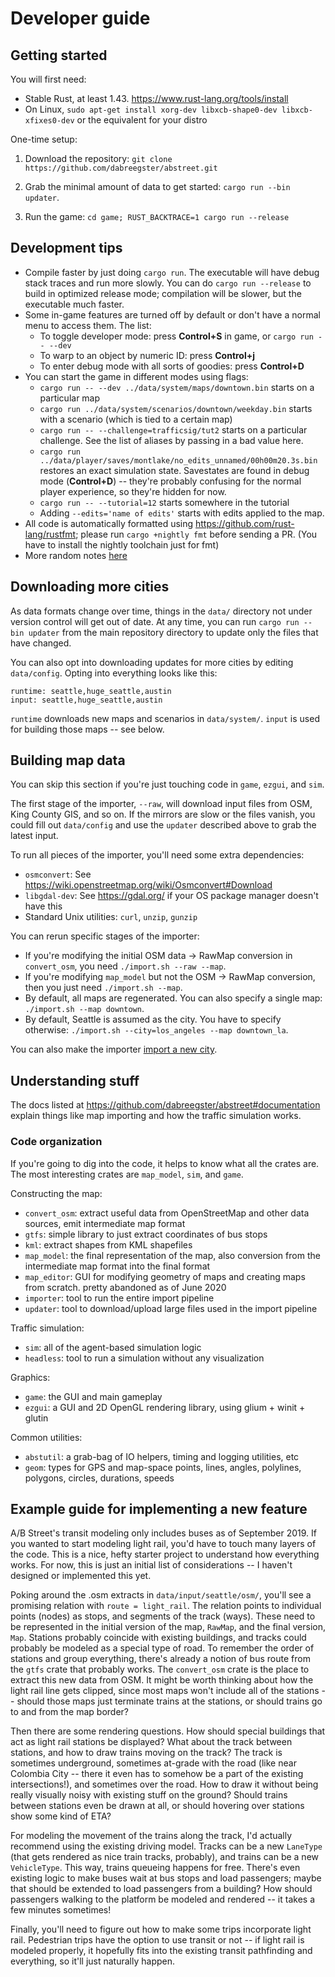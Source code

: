 # Developer guide

## Getting started

You will first need:

- Stable Rust, at least 1.43. https://www.rust-lang.org/tools/install
- On Linux, `sudo apt-get install xorg-dev libxcb-shape0-dev libxcb-xfixes0-dev`
  or the equivalent for your distro

One-time setup:

1.  Download the repository:
    `git clone https://github.com/dabreegster/abstreet.git`

2.  Grab the minimal amount of data to get started: `cargo run --bin updater`.

3.  Run the game: `cd game; RUST_BACKTRACE=1 cargo run --release`

## Development tips

- Compile faster by just doing `cargo run`. The executable will have debug stack
  traces and run more slowly. You can do `cargo run --release` to build in
  optimized release mode; compilation will be slower, but the executable much
  faster.
- Some in-game features are turned off by default or don't have a normal menu to
  access them. The list:
  - To toggle developer mode: press **Control+S** in game, or
    `cargo run -- --dev`
  - To warp to an object by numeric ID: press **Control+j**
  - To enter debug mode with all sorts of goodies: press **Control+D**
- You can start the game in different modes using flags:
  - `cargo run -- --dev ../data/system/maps/downtown.bin` starts on a particular
    map
  - `cargo run ../data/system/scenarios/downtown/weekday.bin` starts with a
    scenario (which is tied to a certain map)
  - `cargo run -- --challenge=trafficsig/tut2` starts on a particular challenge.
    See the list of aliases by passing in a bad value here.
  - `cargo run ../data/player/saves/montlake/no_edits_unnamed/00h00m20.3s.bin`
    restores an exact simulation state. Savestates are found in debug mode
    (**Control+D**) -- they're probably confusing for the normal player
    experience, so they're hidden for now.
  - `cargo run -- --tutorial=12` starts somewhere in the tutorial
  - Adding `--edits='name of edits'` starts with edits applied to the map.
- All code is automatically formatted using
  https://github.com/rust-lang/rustfmt; please run `cargo +nightly fmt` before
  sending a PR. (You have to install the nightly toolchain just for fmt)
- More random notes [here](/docs/misc_dev_tricks.md)

## Downloading more cities

As data formats change over time, things in the `data/` directory not under
version control will get out of date. At any time, you can run
`cargo run --bin updater` from the main repository directory to update only the
files that have changed.

You can also opt into downloading updates for more cities by editing
`data/config`. Opting into everything looks like this:

```
runtime: seattle,huge_seattle,austin
input: seattle,huge_seattle,austin
```

`runtime` downloads new maps and scenarios in `data/system/`. `input` is used
for building those maps -- see below.

## Building map data

You can skip this section if you're just touching code in `game`, `ezgui`, and
`sim`.

The first stage of the importer, `--raw`, will download input files from OSM,
King County GIS, and so on. If the mirrors are slow or the files vanish, you
could fill out `data/config` and use the `updater` described above to grab the
latest input.

To run all pieces of the importer, you'll need some extra dependencies:

- `osmconvert`: See https://wiki.openstreetmap.org/wiki/Osmconvert#Download
- `libgdal-dev`: See https://gdal.org/ if your OS package manager doesn't have
  this
- Standard Unix utilities: `curl`, `unzip`, `gunzip`

You can rerun specific stages of the importer:

- If you're modifying the initial OSM data -> RawMap conversion in
  `convert_osm`, you need `./import.sh --raw --map`.
- If you're modifying `map_model` but not the OSM -> RawMap conversion, then you
  just need `./import.sh --map`.
- By default, all maps are regenerated. You can also specify a single map:
  `./import.sh --map downtown`.
- By default, Seattle is assumed as the city. You have to specify otherwise:
  `./import.sh --city=los_angeles --map downtown_la`.

You can also make the importer [import a new city](new_city.md).

## Understanding stuff

The docs listed at https://github.com/dabreegster/abstreet#documentation
explain things like map importing and how the traffic simulation works.

### Code organization

If you're going to dig into the code, it helps to know what all the crates are.
The most interesting crates are `map_model`, `sim`, and `game`.

Constructing the map:

- `convert_osm`: extract useful data from OpenStreetMap and other data sources,
  emit intermediate map format
- `gtfs`: simple library to just extract coordinates of bus stops
- `kml`: extract shapes from KML shapefiles
- `map_model`: the final representation of the map, also conversion from the
  intermediate map format into the final format
- `map_editor`: GUI for modifying geometry of maps and creating maps from
  scratch. pretty abandoned as of June 2020
- `importer`: tool to run the entire import pipeline
- `updater`: tool to download/upload large files used in the import pipeline

Traffic simulation:

- `sim`: all of the agent-based simulation logic
- `headless`: tool to run a simulation without any visualization

Graphics:

- `game`: the GUI and main gameplay
- `ezgui`: a GUI and 2D OpenGL rendering library, using glium + winit + glutin

Common utilities:

- `abstutil`: a grab-bag of IO helpers, timing and logging utilities, etc
- `geom`: types for GPS and map-space points, lines, angles, polylines,
  polygons, circles, durations, speeds

## Example guide for implementing a new feature

A/B Street's transit modeling only includes buses as of September 2019. If you
wanted to start modeling light rail, you'd have to touch many layers of the
code. This is a nice, hefty starter project to understand how everything works.
For now, this is just an initial list of considerations -- I haven't designed or
implemented this yet.

Poking around the .osm extracts in `data/input/seattle/osm/`, you'll see a
promising relation with `route = light_rail`. The relation points to individual
points (nodes) as stops, and segments of the track (ways). These need to be
represented in the initial version of the map, `RawMap`, and the final version,
`Map`. Stations probably coincide with existing buildings, and tracks could
probably be modeled as a special type of road. To remember the order of stations
and group everything, there's already a notion of bus route from the `gtfs`
crate that probably works. The `convert_osm` crate is the place to extract this
new data from OSM. It might be worth thinking about how the light rail line gets
clipped, since most maps won't include all of the stations -- should those maps
just terminate trains at the stations, or should trains go to and from the map
border?

Then there are some rendering questions. How should special buildings that act
as light rail stations be displayed? What about the track between stations, and
how to draw trains moving on the track? The track is sometimes underground,
sometimes at-grade with the road (like near Colombia City -- there it even has
to somehow be a part of the existing intersections!), and sometimes over the
road. How to draw it without being really visually noisy with existing stuff on
the ground? Should trains between stations even be drawn at all, or should
hovering over stations show some kind of ETA?

For modeling the movement of the trains along the track, I'd actually recommend
using the existing driving model. Tracks can be a new `LaneType` (that gets
rendered as nice train tracks, probably), and trains can be a new `VehicleType`.
This way, trains queueing happens for free. There's even existing logic to make
buses wait at bus stops and load passengers; maybe that should be extended to
load passengers from a building? How should passengers walking to the platform
be modeled and rendered -- it takes a few minutes sometimes!

Finally, you'll need to figure out how to make some trips incorporate light
rail. Pedestrian trips have the option to use transit or not -- if light rail is
modeled properly, it hopefully fits into the existing transit pathfinding and
everything, so it'll just naturally happen.
